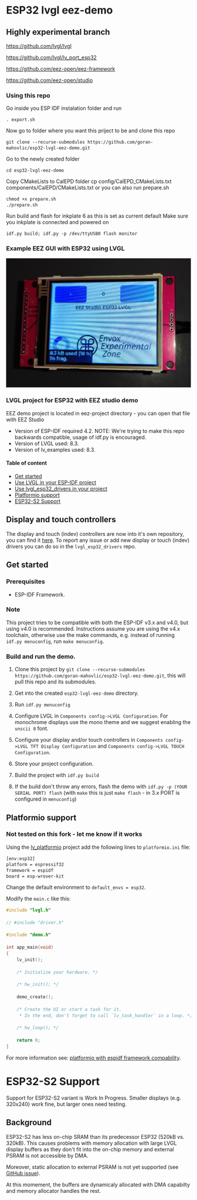 # ESP32 lvgl eez-demo

## Highly experimental branch

https://github.com/lvgl/lvgl

https://github.com/lvgl/lv_port_esp32

https://github.com/eez-open/eez-framework

https://github.com/eez-open/studio

### Using this repo


Go inside you ESP IDF instalation folder and run

```
. export.sh
```

Now go to folder where you want this priject to be and clone this repo

```
git clone --recurse-submodules https://github.com/goran-mahovlic/esp32-lvgl-eez-demo.git
```

Go to the newly created folder

```
cd esp32-lvgl-eez-demo
```

Copy CMakeLists to CalEPD folder
cp config/CalEPD_CMakeLists.txt components/CalEPD/CMakeLists.txt 
or you can also run prepare.sh

```
chmod +x prepare.sh
./prepare.sh
```

Run build and flash for inkplate 6 as this is set as current default
Make sure you inkplate is connected and powered on

```
idf.py build; idf.py -p /dev/ttyUSB0 flash monitor
```

### Example EEZ GUI with ESP32 using LVGL

![Example EEZ GUI with ESP32 using LVGL](images/eez_lvgl.jpg)

### LVGL project for ESP32 with EEZ studio demo

EEZ demo project is located in eez-project directory - you can open that file with EEZ Studio

- Version of ESP-IDF required 4.2. NOTE: We're trying to make this repo backwards compatible, usage of idf.py is encouraged.
- Version of LVGL used: 8.3.
- Version of lv_examples used: 8.3.

#### Table of content
- [Get started](#get-started)
- [Use LVGL in your ESP-IDF project](#use-lvgl-in-your-esp-idf-project)
- [Use lvgl_esp32_drivers in your project](#use-lvgl_esp32_drivers-in-your-project)
- [Platformio support](#platformio-support)
- [ESP32-S2 Support](#esp32-s2-support)

## Display and touch controllers

The display and touch (indev) controllers are now into it's own repository, you can find it [here](https://github.com/lvgl/lvgl_esp32_drivers).
To report any issue or add new display or touch (indev) drivers you can do so in the `lvgl_esp32_drivers` repo.

## Get started

### Prerequisites

- ESP-IDF Framework.

### Note

This project tries to be compatible with both the ESP-IDF v3.x and v4.0, but using v4.0 is recommended.
Instructions assume you are using the v4.x toolchain, otherwise use the make commands, e.g. instead of running `idf.py menuconfig`, run `make menuconfig`.

### Build and run the demo.

1. Clone this project by `git clone --recurse-submodules https://github.com/goran-mahovlic/esp32-lvgl-eez-demo.git`, this will pull this repo and its submodules.

2. Get into the created `esp32-lvgl-eez-demo` directory.

3. Run `idf.py menuconfig`

4. Configure LVGL in `Components config->LVGL Configuration`. For monochrome displays use the mono theme and we suggest enabling the `unscii 8` font.

5. Configure your display and/or touch controllers in `Components config->LVGL TFT Display Configuration` and `Components config->LVGL TOUCH Configuration`.

6. Store your project configuration.

7. Build the project with `idf.py build`

8. If the build don't throw any errors, flash the demo with `idf.py -p (YOUR SERIAL PORT) flash` (with `make` this is just `make flash` - in 3.x PORT is configured in `menuconfig`)

## Platformio support

### Not tested on this fork - let me know if it works

Using the [lv_platformio](https://github.com/lvgl/lv_platformio) project add the following lines to `platformio.ini` file:

```
[env:esp32]
platform = espressif32
framework = espidf
board = esp-wrover-kit
```

Change the default environment to `default_envs = esp32`.

Modify the `main.c` like this:

```c
#include "lvgl.h"

// #include "driver.h"

#include "demo.h"

int app_main(void)
{
    lv_init();

    /* Initialize your hardware. */
    
    /* hw_init(); */

    demo_create();

    /* Create the UI or start a task for it.
     * In the end, don't forget to call `lv_task_handler` in a loop. */

    /* hw_loop(); */

    return 0;
}
```

For more information see: [platformio with espidf framework compability](https://github.com/lvgl/lv_port_esp32/issues/168).

# ESP32-S2 Support

Support for ESP32-S2 variant is Work In Progress.
Smaller displays (e.g. 320x240) work fine, but larger ones need testing.

## Background

ESP32-S2 has less on-chip SRAM than its predecessor ESP32 (520kB vs. 320kB).
This causes problems with memory allocation with large LVGL display buffers as they don't fit into the on-chip memory
and external PSRAM is not accessible by DMA.

Moreover, static allocation to external PSRAM is not yet supported
(see [GitHub issue](https://github.com/espressif/esp-idf/issues/6162)).

At this momement, the buffers are dynamicaly allocated with DMA capabilty and memory allocator handles the rest.
